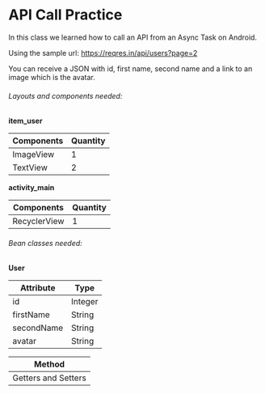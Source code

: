# API Call Practice
In this class we learned how to call an API from an Async Task on Android.

Using the sample url: https://reqres.in/api/users?page=2

You can receive a JSON with id, first name, second name and a link to an image which is the avatar.

###### Layouts and components needed:

**item_user**

|Components|Quantity|
|----------|--------|
|ImageView|1|
|TextView|2|

**activity_main**

|Components|Quantity|
|----------|--------|
|RecyclerView|1|

###### Bean classes needed:

**User**

|Attribute|Type|
|---------|----|
|id|Integer|
|firstName|String|
|secondName|String|
|avatar|String|

|Method|
|------|
|Getters and Setters|



